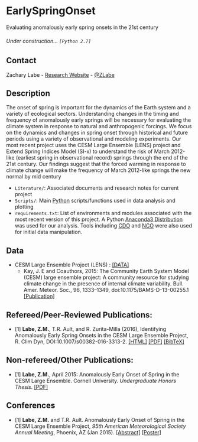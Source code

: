 # EarlySpringOnset
Evaluating anomalously early spring onsets in the 21st century

###### Under construction... ```[Python 2.7]```

## Contact
Zachary Labe - [Research Website](http://sites.uci.edu/zlabe/) - [@ZLabe](https://twitter.com/ZLabe)

## Description
The onset of spring is important for the dynamics of the Earth system and a variety of ecological sectors. Understanding changes in the timing and frequency of anomalously early springs will be necessary for evaluating the climate system in response to natural and anthropogenic forcings. We focus on the dynamics and changes in spring onset through historical and future periods using a variety of observational and modeling experiments. Our most recent project uses the CESM Large Ensemble (LENS) project and Extend Spring Indices Model (SI-x) to understand the risk of March 2012-like (earliest spring in observational record) springs through the end of the 21st century. Our findings suggest that the forced warming in response to climate change will make the frequency of March 2012-like springs the new normal by mid century

+ ```Literature/```: Associated documents and research notes for current project
+ ```Scripts/```: Main [Python](https://www.python.org/) scripts/functions used in data analysis and plotting
+ ```requirements.txt```: List of environments and modules associated with the most recent version of this project. A Python [Anaconda3 Distribution](https://docs.continuum.io/anaconda/) was used for our analysis. Tools including [CDO](https://code.mpimet.mpg.de/projects/cdo) and [NCO](http://nco.sourceforge.net/) were also used for initial data manipulation.

## Data
+ CESM Large Ensemble Project (LENS) : [[DATA]](http://www.cesm.ucar.edu/projects/community-projects/LENS/data-sets.html)
    + Kay, J. E and Coauthors, 2015: The Community Earth System Model (CESM) large ensemble project: A community resource for studying climate change in the presence of internal climate variability. Bull. Amer. Meteor. Soc., 96, 1333–1349, doi:10.1175/BAMS-D-13-00255.1 [[Publication]](http://journals.ametsoc.org/doi/full/10.1175/BAMS-D-13-00255.1)

## Refereed/Peer-Reviewed Publications:
+ [1] **Labe, Z.M.**, T.R. Ault, and R. Zurita-Milla (2016), Identifying Anomalously Early Spring Onsets in the CESM Large Ensemble Project, R. Clim Dyn, DOI:10.1007/s00382-016-3313-2. [[HTML]](https://link.springer.com/article/10.1007/s00382-016-3313-2) [[PDF]](http://sites.uci.edu/zlabe/files/2016/08/LabeZM_CDY_2016.pdf) [[BibTeX]](http://sites.uci.edu/zlabe/files/2016/08/CESMspring_2016_bib.pdf)

## Non-refereed/Other Publications:
+ [1] **Labe, Z.M.**, April 2015: Anomalously Early Onset of Spring in the CESM Large Ensemble. Cornell University. *Undergraduate Honors Thesis*. [[PDF]](http://sites.uci.edu/zlabe/files/2015/11/Labe_Thesis2015.pdf)

## Conferences
+ [1] **Labe, Z.M.** and T.R. Ault. Anomalously Early Onset of Spring in the CESM Large Ensemble Project, *95th American Meteorological Society Annual Meeting*, Phoenix, AZ (Jan 2015). [[Abstract]](https://ams.confex.com/ams/95Annual/webprogram/Paper271063.html) [[Poster]](http://sites.uci.edu/zlabe/files/2015/11/Labe2015_AMS.pdf)
